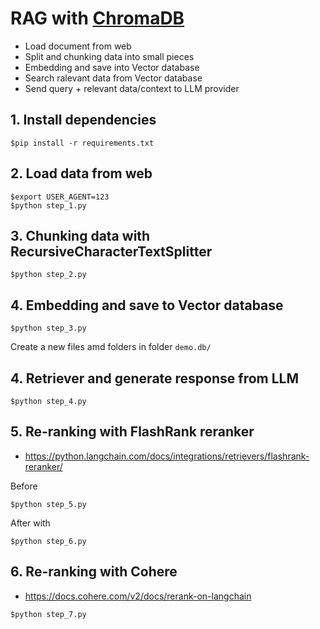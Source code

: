 # RAG with [ChromaDB](https://www.trychroma.com/)
* Load document from web
* Split and chunking data into small pieces
* Embedding and save into Vector database
* Search ralevant data from Vector database
* Send query + relevant data/context to LLM provider

## 1. Install dependencies
```
$pip install -r requirements.txt
```

## 2. Load data from web
```
$export USER_AGENT=123
$python step_1.py
```

## 3. Chunking data with RecursiveCharacterTextSplitter
```
$python step_2.py
```

## 4. Embedding and save to Vector database
```
$python step_3.py
```

Create a new files amd folders in folder `demo.db/`

## 4. Retriever and generate response from LLM
```
$python step_4.py
```

## 5. Re-ranking with FlashRank reranker
* https://python.langchain.com/docs/integrations/retrievers/flashrank-reranker/

Before
```
$python step_5.py
```

After with 
```
$python step_6.py
```

## 6. Re-ranking with Cohere
* https://docs.cohere.com/v2/docs/rerank-on-langchain

```
$python step_7.py
```